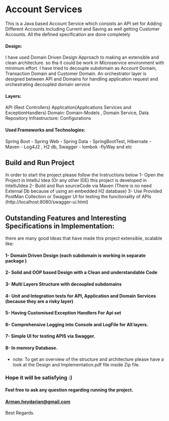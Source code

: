 # Account Services 
This is a Java based Account Service which consists an API set for Adding Different Accounts including Current and Saving as well getting Customer Accounts.
All the defined specification are done completely

#### Design:
I have used Domain Driven Design Approach to making an extensible and clean architecture. so tha it could be work in Microservice environment with minimum effort.
I have tried to decouple subdomain as Account Domain, Transaction Domain and Customer Domain.
An orchestrator layer is designed between API and Domains for handling application request and orchestrating decoupled domain service

#### Layers:
API (Rest Controllers)
Application(Applications Services and ExceptionHandlers)
Domain: Domain-Models , Domain Service, Data Repository
Infrastructure: Configurations

#### Used Frameworks and Technologies:
Spring Boot - Spring Web - Spring Data - SpringBootTest, Hibernate - Maven - Log4J2 , H2 db, Swagger - lombok -flyWay and etc


## Build and Run Project
In order to start the project please follow the Instructions below
1- Open the Project in IntelliJ Idea (Or any other IDE) this project is developed in IntelliJIdea
2- Build and Run sourceCode via Maven (There is no need External Db because of using an embedded H2 database)
3- Use Provided PostMan Collection or Swagger UI for testing the functionality of APIs (http://localhost:8080/swagger-ui.html)

## Outstanding Features and Interesting Specifications in Implementation:
there are many good Ideas that have made this project extensible, scalable like:
#### 1- Domain Driven Design (each subdomain is working in separate package )
#### 2- Solid and OOP based Design with a Clean and understandable Code
#### 3- Multi Layers Structure with decoupled subdomains
#### 4- Unit and Integration tests for API, Application and Domain Services (because they are a risky layer)
#### 5- Having Customised Exception Handlers For Api set
#### 6- Comprehensive Logging into Console and LogFile for All layers.
#### 7- Simple UI for testing APIS via Swagger.
#### 8- In memory Database.

* note: To get an overview of the structure and architecture please have a look at the Design and Implementation.pdf file inside Zip file.

### Hope it will be satisfying :)
#### Feel free to ask any question regarding running the project.
#### Arman.heydarian@gmail.com

Best Regards.

